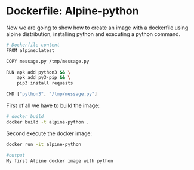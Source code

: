 # Dockerfile: Alpine-python
Now we are going to show how to create an image with a dockerfile using alpine distribution, installing python and executing a python command.

```sh
# Dockerfile content
FROM alpine:latest

COPY message.py /tmp/message.py

RUN apk add python3 && \
    apk add py3-pip && \
    pip3 install requests

CMD ["python3", "/tmp/message.py"]
```

First of all we have to build the image:
```sh
# docker build 
docker build -t alpine-python .
```

Second execute the docker image:
```sh
docker run -it alpine-python

#output
My first Alpine docker image with python
```
